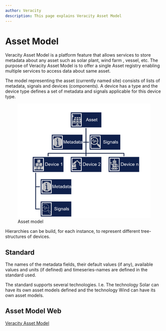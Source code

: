 ```yaml
---
author: Veracity
description: This page explains Veracity Asset Model
---
```


# Asset Model

Veracity Asset Model is a platform feature that allows services to store metadata about any asset such as solar plant, wind farm , vessel, etc. 
The purpose of Veracity Asset Model is to offer a single Asset registry enabling multiple services to access data about same asset. 

The model representing the asset (currently named site) consists of lists of metadata, signals and devices (components). A device has a type and the device type defines a set of metadata  and signals applicable for this device type.

<figure>
	<img src="assets/assetmodel.PNG"/>
	<figcaption>Asset model</figcaption>
</figure>


Hierarchies can be build, for each instance, to represent different tree-structures of devices.

## Standard

The names of the metadata fields, their default values (if any), available values and units (if defined) and timeseries-names are defined in the standard used. 

The standard supports several technologies. I.e. The technology Solar can have its own asset models defined and the technology Wind can have its own asset models.

## Asset Model Web

[Veracity Asset Model](https://assetmodel.veracity.com/)